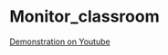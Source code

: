 # Monitor_classroom
<a href="https://youtu.be/NMdxo6XlH3I?si=5CfWTECH3C648kHH"> Demonstration on Youtube </a>
